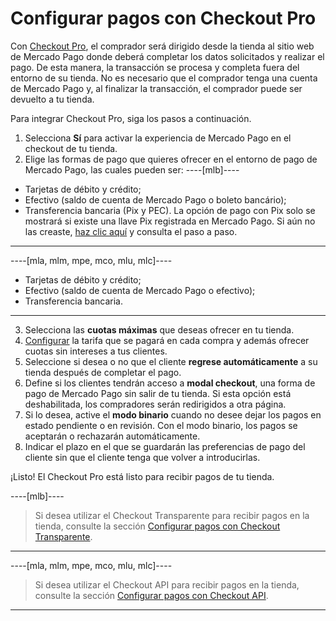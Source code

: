 # Configurar pagos con Checkout Pro
 
Con [Checkout Pro](/developers/es/docs/checkout-pro/landing), el comprador será dirigido desde la tienda al sitio web de Mercado Pago donde deberá completar los datos solicitados y realizar el pago. De esta manera, la transacción se procesa y completa fuera del entorno de su tienda. No es necesario que el comprador tenga una cuenta de Mercado Pago y, al finalizar la transacción, el comprador puede ser devuelto a tu tienda.
 
Para integrar Checkout Pro, siga los pasos a continuación.
 
1. Selecciona **Sí** para activar la experiencia de Mercado Pago en el checkout de tu tienda.
2. Elige las formas de pago que quieres ofrecer en el entorno de pago de Mercado Pago, las cuales pueden ser:
 ----[mlb]---- 
 * Tarjetas de débito y crédito;
 * Efectivo (saldo de cuenta de Mercado Pago o boleto bancário);
 * Transferencia bancaria (Pix y PEC). La opción de pago con Pix solo se mostrará si existe una llave Pix registrada en Mercado Pago. Si aún no las creaste, [haz clic aquí](https://www.youtube.com/watch?v=60tApKYVnkA) y consulta el paso a paso.
 ------------ 
----[mla, mlm, mpe, mco, mlu, mlc]---- 
 * Tarjetas de débito y crédito;
 * Efectivo (saldo de cuenta de Mercado Pago o efectivo);
 * Transferencia bancaria.
  ------------
3. Selecciona las **cuotas máximas** que deseas ofrecer en tu tienda.
4. [Configurar](https://www.mercadopago[FAKER][URL][DOMAIN]/costs-section#from-section=menu) la tarifa que se pagará en cada compra y además ofrecer cuotas sin intereses a tus clientes.
5. Seleccione si desea o no que el cliente **regrese automáticamente** a su tienda después de completar el pago.
6. Define si los clientes tendrán acceso a **modal checkout**, una forma de pago de Mercado Pago sin salir de tu tienda. Si esta opción está deshabilitada, los compradores serán redirigidos a otra página.
7. Si lo desea, active el **modo binario** cuando no desee dejar los pagos en estado pendiente o en revisión. Con el modo binario, los pagos se aceptarán o rechazarán automáticamente.
8. Indicar el plazo en el que se guardarán las preferencias de pago del cliente sin que el cliente tenga que volver a introducirlas.

¡Listo! El Checkout Pro está listo para recibir pagos de tu tienda.

----[mlb]----
> Si desea utilizar el Checkout Transparente para recibir pagos en la tienda, consulte la sección [Configurar pagos con Checkout Transparente](/developers/es/docs/prestashop/payment-configuration/checkout-api/introduction).
------------

----[mla, mlm, mpe, mco, mlu, mlc]----
> Si desea utilizar el Checkout API para recibir pagos en la tienda, consulte la sección [Configurar pagos con Checkout API](developers/es/docs/prestashop/payment-configuration/checkout-api/introduction).
------------